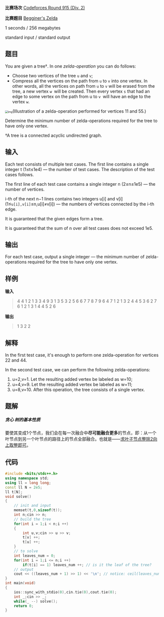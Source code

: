 **比赛场次** [Codeforces Round 915 (Div. 2)](https://codeforces.com/contest/1905)

**比赛题目** [Begginer's Zelda](https://codeforces.com/contest/1905/problem/B)

<!--more-->

1 seconds / 256 megabytes

standard input / standard output

## 题目

You are given a tree†. In one *zelda-operation* you can do follows:

- Choose two vertices of the tree `u` and `v`;
- Compress all the vertices on the path from `u` to `v` into one vertex. In other words, all the vertices on path from `u` to `v` will be erased from the tree, a new vertex `w `will be created. Then every vertex `s` that had an edge to some vertex on the path from u to `v `will have an edge to the vertex `w`.

<img src="https://espresso.codeforces.com/17652d819e3f2befc596f790b49c7268c923236b.png" alt="img" style="zoom:60%;" />(Illustration of a zelda-operation performed for vertices 11 and 55.)

Determine the minimum number of zelda-operations required for the tree to have only one vertex.

†A tree is a connected acyclic undirected graph.

## 输入

Each test consists of multiple test cases. The first line contains a single integer t (1≤t≤1e4) — the number of test cases. The description of the test cases follows.

The first line of each test case contains a single integer n (2≤n≤1e5) — the number of vertices.

i-th of the next n−1 lines contains two integers u[i] and v[i] (1≤`u[i],v[i]`≤n,u[i]≠v[i]) — the numbers of vertices connected by the i-th edge.

It is guaranteed that the given edges form a tree.

It is guaranteed that the sum of n over all test cases does not exceed 1e5.

## 输出

For each test case, output a single integer — the minimum number of zelda-operations required for the tree to have only one vertex.

## 样例

**输入**

> 4
> 4
> 1 2
> 1 3
> 3 4
> 9
> 3 1
> 3 5
> 3 2
> 5 6
> 6 7
> 7 8
> 7 9
> 6 4
> 7
> 1 2
> 1 3
> 2 4
> 4 5
> 3 6
> 2 7
> 6
> 1 2
> 1 3
> 1 4
> 4 5
> 2 6

**输出**

> 1
> 3
> 2
> 2

## 解释

In the first test case, it's enough to perform one zelda-operation for vertices 22 and 44.

In the second test case, we can perform the following zelda-operations:

1. u=2,v=1. Let the resulting added vertex be labeled as w=10;
2. u=4,v=9. Let the resulting added vertex be labeled as w=11;
3. u=8,v=10. After this operation, the tree consists of a single vertex.

## 题解

##### **贪心  树的基本性质**

要使其变成1个节点，我们会在每一次融合中**尽可能融合更多**的节点，即：从一个叶节点到另一个叶节点的路径上的节点全部融合。也就是——<u>求叶子节点整除2向上取整即可</u>。

## 代码

```c++
#include <bits/stdc++.h>
using namespace std;
using ll = long long;
const ll N = 2e5;
ll t[N];
void solve()
{
    // init and input
	memset(t,0,sizeof(t));
	int n;cin >> n;
    // build the tree
	for(int i = 1;i < n;i ++)
	{
		int u,v;cin >> u >> v;
		t[v] ++;
		t[u] ++;
	}
    // to solve
	int leaves_num = 0;
	for(int i = 1;i <= n;i ++)
		if(t[i] == 1) leaves_num ++; // is it the leaf of the tree?
    // output
	cout << ((leaves_num + 1) >> 1) << '\n'; // notice: ceil(leaves_num / 2)
}
int main(void)
{
	ios::sync_with_stdio(0),cin.tie(0),cout.tie(0);
	int _;cin >> _;
	while(_ --) solve();
	return 0;
}
```

